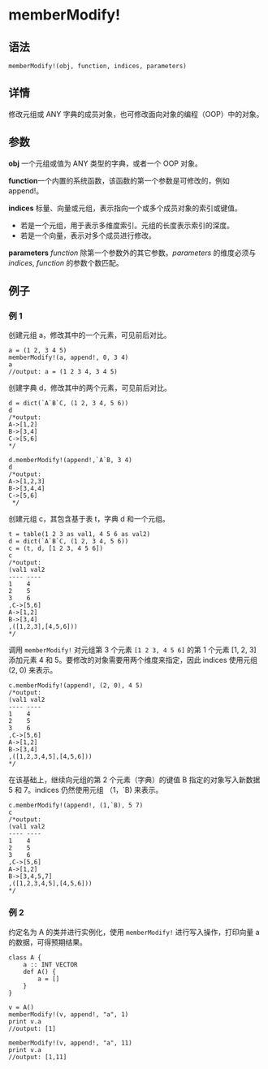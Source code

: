# memberModify!

## 语法

`memberModify!(obj, function, indices, parameters)`

## 详情

修改元组或 ANY 字典的成员对象，也可修改面向对象的编程（OOP）中的对象。

## 参数

**obj** 一个元组或值为 ANY 类型的字典，或者一个 OOP 对象。

**function**一个内置的系统函数，该函数的第一个参数是可修改的，例如 append!。

**indices** 标量、向量或元组，表示指向一个或多个成员对象的索引或键值。

* 若是一个元组，用于表示多维度索引。元组的长度表示索引的深度。
* 若是一个向量，表示对多个成员进行修改。

**parameters**
*function* 除第一个参数外的其它参数。*parameters* 的维度必须与 *indices*,
*function* 的参数个数匹配。

## 例子

### 例 1

创建元组 a，修改其中的一个元素，可见前后对比。

```
a = (1 2, 3 4 5)
memberModify!(a, append!, 0, 3 4)
a
//output: a = (1 2 3 4, 3 4 5)
```

创建字典
d，修改其中的两个元素，可见前后对比。

```
d = dict(`A`B`C, (1 2, 3 4, 5 6))
d
/*output:
A->[1,2]
B->[3,4]
C->[5,6]
*/

d.memberModify!(append!,`A`B, 3 4)
d
/*output:
A->[1,2,3]
B->[3,4,4]
C->[5,6]
 */
```

创建元组 c，其包含基于表 t，字典 d
和一个元组。

```
t = table(1 2 3 as val1, 4 5 6 as val2)
d = dict(`A`B`C, (1 2, 3 4, 5 6))
c = (t, d, [1 2 3, 4 5 6])
c
/*output:
(val1 val2
---- ----
1    4
2    5
3    6
,C->[5,6]
A->[1,2]
B->[3,4]
,([1,2,3],[4,5,6]))
*/
```

调用 `memberModify!` 对元组第 3 个元素 `[1 2 3, 4 5 6]` 的第 1
个元素 [1, 2, 3] 添加元素 4 和 5。要修改的对象需要用两个维度来指定，因此 indices 使用元组 (2, 0)
来表示。

```
c.memberModify!(append!, (2, 0), 4 5)
/*output:
(val1 val2
---- ----
1    4
2    5
3    6
,C->[5,6]
A->[1,2]
B->[3,4]
,([1,2,3,4,5],[4,5,6]))
*/
```

在该基础上，继续向元组的第 2 个元素（字典）的键值 B 指定的对象写入新数据 5 和 7。indices 仍然使用元组 （1，`B)
来表示。

```
c.memberModify!(append!, (1,`B), 5 7)
c
/*output:
(val1 val2
---- ----
1    4
2    5
3    6
,C->[5,6]
A->[1,2]
B->[3,4,5,7]
,([1,2,3,4,5],[4,5,6]))
*/
```

### 例 2

约定名为 A 的类并进行实例化，使用 `memberModify!` 进行写入操作，打印向量 a 的数据，可得预期结果。

```
class A {
	a :: INT VECTOR
	def A() {
		a = []
	}
}

v = A()
memberModify!(v, append!, "a", 1)
print v.a
//output: [1]

memberModify!(v, append!, "a", 11)
print v.a
//output: [1,11]
```

